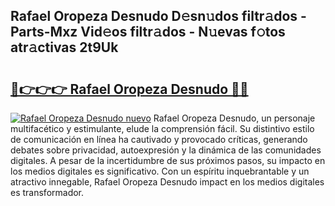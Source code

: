 ## Rafael Oropeza Desnudo D𝚎sn𝚞dos filtr𝚊dos - Parts-Mxz Vid𝚎os filtr𝚊dos - N𝚞evas f𝚘tos atr𝚊ctivas 2t9Uk

# <h2><a href="http://mb0i2w.tromn.icu/?c=Rafael+Oropeza+Desnudo">🔗👉👉👉 Rafael Oropeza Desnudo 🔗🔗</a></h2>

[![Rafael Oropeza Desnudo nuevo](https://i.imgur.com/pEAQMta.gif)](http://mb0i2w.tromn.icu/?c=Rafael+Oropeza+Desnudo)
Rafael Oropeza Desnudo, un personaje multifacético y estimulante, elude la comprensión fácil. Su distintivo estilo de comunicación en línea ha cautivado y provocado críticas, generando debates sobre privacidad, autoexpresión y la dinámica de las comunidades digitales. A pesar de la incertidumbre de sus próximos pasos, su impacto en los medios digitales es significativo. Con un espíritu inquebrantable y un atractivo innegable, Rafael Oropeza Desnudo impact en los medios digitales es transformador.
